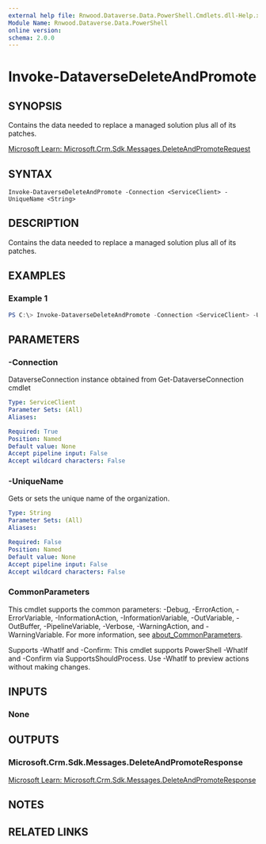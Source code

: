 ```yaml
---
external help file: Rnwood.Dataverse.Data.PowerShell.Cmdlets.dll-Help.xml
Module Name: Rnwood.Dataverse.Data.PowerShell
online version:
schema: 2.0.0
---
```


# Invoke-DataverseDeleteAndPromote

## SYNOPSIS
Contains the data needed to replace a managed solution plus all of its patches.

[Microsoft Learn: Microsoft.Crm.Sdk.Messages.DeleteAndPromoteRequest](https://learn.microsoft.com/dotnet/api/Microsoft.Crm.Sdk.Messages.DeleteAndPromoteRequest)

## SYNTAX

```
Invoke-DataverseDeleteAndPromote -Connection <ServiceClient> -UniqueName <String>
```

## DESCRIPTION
Contains the data needed to replace a managed solution plus all of its patches.

## EXAMPLES

### Example 1
```powershell
PS C:\> Invoke-DataverseDeleteAndPromote -Connection <ServiceClient> -UniqueName <String>
```

## PARAMETERS

### -Connection
DataverseConnection instance obtained from Get-DataverseConnection cmdlet

```yaml
Type: ServiceClient
Parameter Sets: (All)
Aliases:

Required: True
Position: Named
Default value: None
Accept pipeline input: False
Accept wildcard characters: False
```

### -UniqueName
Gets or sets the unique name of the organization.

```yaml
Type: String
Parameter Sets: (All)
Aliases:

Required: False
Position: Named
Default value: None
Accept pipeline input: False
Accept wildcard characters: False
```

### CommonParameters
This cmdlet supports the common parameters: -Debug, -ErrorAction, -ErrorVariable, -InformationAction, -InformationVariable, -OutVariable, -OutBuffer, -PipelineVariable, -Verbose, -WarningAction, and -WarningVariable. For more information, see [about_CommonParameters](http://go.microsoft.com/fwlink/?LinkID=113216).

Supports -WhatIf and -Confirm: This cmdlet supports PowerShell -WhatIf and -Confirm via SupportsShouldProcess. Use -WhatIf to preview actions without making changes.

## INPUTS

### None
## OUTPUTS

### Microsoft.Crm.Sdk.Messages.DeleteAndPromoteResponse
[Microsoft Learn: Microsoft.Crm.Sdk.Messages.DeleteAndPromoteResponse](https://learn.microsoft.com/dotnet/api/Microsoft.Crm.Sdk.Messages.DeleteAndPromoteResponse)
## NOTES

## RELATED LINKS

